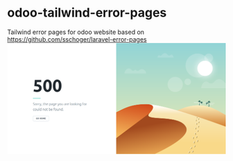 # odoo-tailwind-error-pages
Tailwind error pages for odoo website based on https://github.com/sschoger/laravel-error-pages
<img src="https://github.com/bshbsh404/odoo-tailwind-error-pages/blob/master/images/Screenshot_1.png" />
